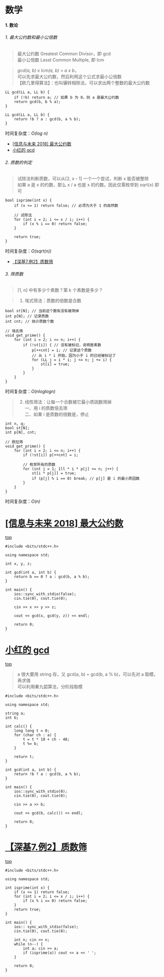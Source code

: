 # 数学

#### 1. 数论
###### 1. 最⼤公约数和最⼩公倍数
>最大公约数 Greatest Common Divisor，即 gcd  
最小公倍数 Lesst Common Multiple, 即 lcm  

>*gcd(a, b) x lcm(a, b) = a x b*，  
可以先求最大公约数，然后利用这个公式求最小公倍数  
>【欧几里得算法】：也叫辗转相除法，可以求出两个整数的最大公约数  

```
LL gcd(LL a, LL b) {
    if (!b) return a; // 如果 b 为 0，则 a 是最大公约数
    return gcd(b, b % a);
}
```
```
LL gcd(LL a, LL b) {
    return !b ? a : gcd(b, a % b);
}
```
时间复杂度：*O(log n)*


* [[信息与未来 2018] 最大公约数](#信息与未来-2018-最大公约数)
* [小红的 gcd](#小红的-gcd)  

###### 2. 质数的判定
>试除法判断质数，可以从[2, x - 1] 一个一个尝试，判断 x 能否被整除  
>如果 a 是 x 的约数，那么 x / a 也是 x 的约数。因此仅需枚举到 sqrt(x) 即可  
```
bool isprime(int x) {
    if (x <= 1) return false; // 必须为大于 1 的自然数
    
    // 试除法
    for (int i = 2; i <= x / i; i++) {
        if (x % i == 0) return false;
    }

    return true;
}
```
时间复杂度：*O(sqrt(n))*

* [【深基7.例2】质数筛](#深基7例2质数筛)

###### 3. 筛质数
>[1, n] 中有多少个素数？第 k 个素数是多少？  

>1. 埃式筛法：质数的倍数是合数  
```
bool st[N]; // 当前这个数有没有被筛掉
int p[N]; // 记录质数
int cnt; // 统计质数个数

// 埃氏筛
void get_prime() {
    for (int i = 2; i <= n; i++) {
        if (!st[i]) { // 没有被标记，说明是素数
            p[++cnt] = i; // 记录这个质数
            // 从 i * i 开始，因为小于 i 的已经被标记了
            for (LL j = i * i; j <= n; j += i) { 
                st[i] = true;
            }
        }
    }
}
```
时间复杂度：*O(nloglogn)*

>2. 线性筛法：让每一个合数被它最小质因数筛掉  
一、用 i 的质数倍去筛  
二、如果 i 是质数的倍数是，停止  
```
int n, q;
bool st[N];
int p[N], cnt;

// 欧拉筛
void get_prime() {
    for (int i = 2; i <= n; i++) {
        if (!st[i]) p[++cnt] = i;

        // 枚举所有的质数
        for (int j = 1; 1ll * i * p[j] <= n; j++) {
            st[i * p[j]] = true;
            if (p[j] % i == 0) break; // p[j] 是 i 的最小质因数
        }
    }
}
```
时间复杂度：*O(n)*



# [[信息与未来 2018] 最大公约数](https://www.luogu.com.cn/problem/B3736)
[top](#1-数论)
```
#include <bits/stdc++.h>

using namespace std;

int x, y, z;

int gcd(int a, int b) {
	return b == 0 ? a : gcd(b, a % b);
}

int main() {
	ios::sync_with_stdio(false);
	cin.tie(0), cout.tie(0);
	
	cin >> x >> y >> z;
	
	cout << gcd(x, gcd(y, z)) << endl;
	
	return 0;
} 
```

# [小红的 gcd](https://ac.nowcoder.com/acm/problem/275615)
[top](#2-质数的判定)
>a 很大要用 string 存，又 gcd(a, b) = gcd(b, a % b)，可以先对 a 取模，再求值  
可以利用秦九韶算法，分阶段取模  
```
#include <bits/stdc++.h>

using namespace std;

string a;
int b;

int calc() {
    long long t = 0;
    for (char ch : a) {
        t = t * 10 + ch - 48;
        t %= b;
    }
    
    return t;
}

int gcd(int a, int b) {
    return !b ? a : gcd(b, a % b);
}

int main() {
    ios::sync_with_stdio(0);
    cin.tie(0), cout.tie(0);
    
    cin >> a >> b;
    
    cout << gcd(b, calc()) << endl;
    
    return 0;
}
```

# [【深基7.例2】质数筛](https://www.luogu.com.cn/problem/P5736)
[top](#2-质数的判定)
```
#include <bits/stdc++.h> 

using namespace std;

int isprime(int x) {
	if (x <= 1) return false;
	for (int i = 2; i <= x / i; i++) {
		if (x % i == 0) return false;
	}
	return true;
}

int main() {
	ios:: sync_with_stdio(false);
	cin.tie(0), cout.tie(0);
	
	int n; cin >> n;
	while (n--) {
		int a; cin >> a;
		if (isprime(a)) cout << a << ' ';
	}
	
	return 0;
}
```
